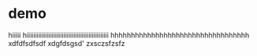 # demo

hiiiii
hiiiiiiiiiiiiiiiiiiiiiiiiiiiiiiiiiiiiiiiiiiiiiiiii
hhhhhhhhhhhhhhhhhhhhhhhhhhhhhhhhhh
xdfdfsdfsdf
xdgfdsgsd'
zxsczsfzsfz
